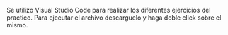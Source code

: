 Se utilizo Visual Studio Code para realizar los diferentes ejercicios del practico.
Para ejecutar el archivo descarguelo y haga doble click sobre  el mismo.
